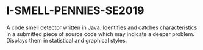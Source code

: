 # I-SMELL-PENNIES-SE2019

A code smell detector written in Java. Identifies and catches characteristics in a submitted piece of source code which may indicate a deeper problem. Displays them in statistical and graphical styles. 
